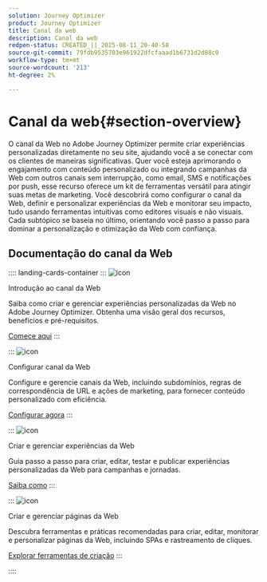 ```yaml
---
solution: Journey Optimizer
product: Journey Optimizer
title: Canal da web
description: Canal da web
redpen-status: CREATED_||_2025-08-11_20-40-58
source-git-commit: 79fdb9535703e961922dfcfaaad1b6731d2d88c0
workflow-type: tm+mt
source-wordcount: '213'
ht-degree: 2%

---
```



# Canal da web{#section-overview}

O canal da Web no Adobe Journey Optimizer permite criar experiências personalizadas diretamente no seu site, ajudando você a se conectar com os clientes de maneiras significativas. Quer você esteja aprimorando o engajamento com conteúdo personalizado ou integrando campanhas da Web com outros canais sem interrupção, como email, SMS e notificações por push, esse recurso oferece um kit de ferramentas versátil para atingir suas metas de marketing. Você descobrirá como configurar o canal da Web, definir e personalizar experiências da Web e monitorar seu impacto, tudo usando ferramentas intuitivas como editores visuais e não visuais. Cada subtópico se baseia no último, orientando você passo a passo para dominar a personalização e otimização da Web com confiança.

## Documentação do canal da Web

:::: landing-cards-container
:::
![icon](https://cdn.experienceleague.adobe.com/icons/circle-play.svg)

Introdução ao canal da Web

Saiba como criar e gerenciar experiências personalizadas da Web no Adobe Journey Optimizer. Obtenha uma visão geral dos recursos, benefícios e pré-requisitos.

[Comece aqui](../using/web/get-started-web.md)
:::

:::
![icon](https://cdn.experienceleague.adobe.com/icons/gear.svg)

Configurar canal da Web

Configure e gerencie canais da Web, incluindo subdomínios, regras de correspondência de URL e ações de marketing, para fornecer conteúdo personalizado com eficiência.

[Configurar agora](configure-web-channel-landing-page.md)
:::

:::
![icon](https://cdn.experienceleague.adobe.com/icons/list-check.svg)

Criar e gerenciar experiências da Web

Guia passo a passo para criar, editar, testar e publicar experiências personalizadas da Web para campanhas e jornadas.

[Saiba como](../using/web/create-web.md)
:::

:::
![icon](https://cdn.experienceleague.adobe.com/icons/screwdriver-wrench.svg)

Criar e gerenciar páginas da Web

Descubra ferramentas e práticas recomendadas para criar, editar, monitorar e personalizar páginas da Web, incluindo SPAs e rastreamento de cliques.

[Explorar ferramentas de criação](author-web-pages-landing-page.md)
:::

::::
